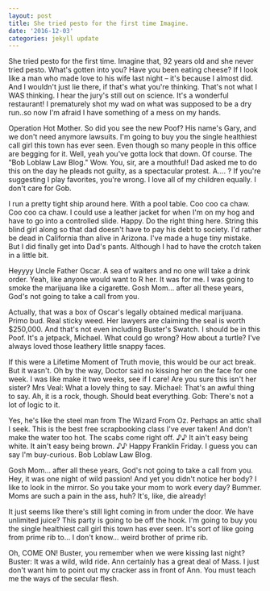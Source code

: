 ```yaml
---
layout: post
title: She tried pesto for the first time Imagine.
date: '2016-12-03'
categories: jekyll update
---
```


She tried pesto for the first time. Imagine that, 92 years old and she never tried pesto. What's gotten into you? Have you been eating cheese? If I look like a man who made love to his wife last night – it's because I almost did. And I wouldn't just lie there, if that's what you're thinking.  That's not what I WAS thinking. I hear the jury's still out on science. It's a wonderful restaurant! I prematurely shot my wad on what was supposed to be a dry run..so now I'm afraid I have something of a mess on my hands. 

Operation Hot Mother. So did you see the new Poof? His name's Gary, and we don't need anymore lawsuits. I'm going to buy you the single healthiest call girl this town has ever seen. Even though so many people in this office are begging for it. Well, yeah you've gotta lock that down. Of course. The "Bob Loblaw Law Blog." Wow. You, sir, are a mouthful! Dad asked me to do this on the day he pleads not guilty, as a spectacular protest. A…. ? If you're suggesting I play favorites, you're wrong. I love all of my children equally. I don't care for Gob. 

I run a pretty tight ship around here. With a pool table. Coo coo ca chaw. Coo coo ca chaw. I could use a leather jacket for when I'm on my hog and have to go into a controlled slide. Happy. Do the right thing here. String this blind girl along so that dad doesn't have to pay his debt to society. I'd rather be dead in California than alive in Arizona. I've made a huge tiny mistake. But I did finally get into Dad's pants. Although I had to have the crotch taken in a little bit. 

Heyyyy Uncle Father Oscar. A sea of waiters and no one will take a drink order. Yeah, like anyone would want to R her. It was for me. I was going to smoke the marijuana like a cigarette. Gosh Mom… after all these years, God's not going to take a call from you. 

Actually, that was a box of Oscar's legally obtained medical marijuana. Primo bud. Real sticky weed. Her lawyers are claiming the seal is worth $250,000. And that's not even including Buster's Swatch. I should be in this Poof. It's a jetpack, Michael. What could go wrong? How about a turtle? I've always loved those leathery little snappy faces. 

If this were a Lifetime Moment of Truth movie, this would be our act break.  But it wasn't. Oh by the way, Doctor said no kissing her on the face for one week. I was like make it two weeks, see if I care! Are you sure this isn't her sister? Mrs Veal: What a lovely thing to say. Michael: That's an awful thing to say. Ah, it is a rock, though. Should beat everything. Gob: There's not a lot of logic to it. 

Yes, he's like the steel man from The Wizard From Oz. Perhaps an attic shall I seek. This is the best free scrapbooking class I've ever taken! And don't make the water too hot. The scabs come right off. ♪♪ It ain't easy being white. It ain't easy being brown. ♪♪ Happy Franklin Friday. I guess you can say I'm buy-curious. Bob Loblaw Law Blog. 

Gosh Mom… after all these years, God's not going to take a call from you. Hey, it was one night of wild passion! And yet you didn't notice her body? I like to look in the mirror. So you take your mom to work every day? Bummer. Moms are such a pain in the ass, huh? It's, like, die already! 

It just seems like there's still light coming in from under the door. We have unlimited juice? This party is going to be off the hook. I'm going to buy you the single healthiest call girl this town has ever seen. It's sort of like going from prime rib to… I don't know… weird brother of prime rib. 

Oh, COME ON! Buster, you remember when we were kissing last night? Buster: It was a wild, wild ride. Ann certainly has a great deal of Mass. I just don't want him to point out my cracker ass in front of Ann. You must teach me the ways of the secular flesh. 

